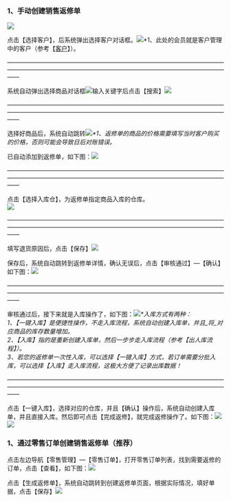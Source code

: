 ### 1、手动创建销售返修单

![](/assets/cjlsfxd-1.png)

点击【选择客户】，后系统弹出选择客户对话框。![](/assets/cjlsd-2.png)\*1、此处的会员就是客户管理中的客户（参考【[客户](/ke-hu.md)】）。

——————————————————————————————————————————————————————————————————————————

系统自动弹出选择商品对话框![](/assets/cjlsd-3.png)输入关键字后点击【搜索】![](/assets/cjlsd-4.png)

——————————————————————————————————————————————————————————————————————————

选择好商品后，系统自动跳转![](/assets/cjlsd-5.png)_\*1、返修单的商品的价格需要填写当时客户购买的价格，否则可能会导致日后对账错误。_

已自动添加到返修单，如下图：![](/assets/cjlsfxd-2.png)

——————————————————————————————————————————————————————————————————————————

点击【选择入库仓】，为返修单指定商品入库的仓库。  
![](/assets/cjlsfxd-3.png)

——————————————————————————————————————————————————————————————————————————

填写退货原因后，点击【保存】![](/assets/cjlsfxd-4.png)

保存后，系统自动跳转到返修单详情，确认无误后，点击【审核通过】—【确认】如下图：![](/assets/cjlsfxd-5.png)

——————————————————————————————————————————————————————————————————————————

审核通过后，接下来就是入库操作了，如下图：![](/assets/cjlsfxd-6.png)_\*入库方式有两种：  
1、【一键入库】是便捷性操作，不走入库流程，系统自动创建入库单，并且_将_对应商品的库存数量增加。  
2、【入库】指的是重新创建入库单，然后一步步走入库流程（参考【出人库流程】）。  
3、若您的返修单一次性入库，可以选择【一键入库】方式，若订单需要分批入库，可以选择【入库】走入库流程，这极大方便了记录出库数据！_

——————————————————————————————————————————————————————————————————————————

点击【一键入库】，选择对应的仓库，并且【确认】操作后，系统自动创建入库单，并且直接入库。然后即可点击【完成返修】，就完成返修操作了。如下图：![](/assets/cjlsfxd-7.png)![](/assets/cjlsfxd-8.png)

### 1、通过零售订单创建销售返修单（推荐）

点击左边导航【零售管理】—【零售订单】，打开零售订单列表，找到需要返修的订单，点击【查看】，如下图：![](/assets/cjlsfxd-9.png)

点击【生成返修单】，系统自动跳转到创建返修单页面，根据实际情况，填好单据，点击【保存】![](/assets/cjlsfxd-10.png)



